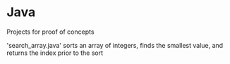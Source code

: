 # Java
Projects for proof of concepts

'search_array.java' sorts an array of integers, finds the smallest value, and returns the index prior to the sort
